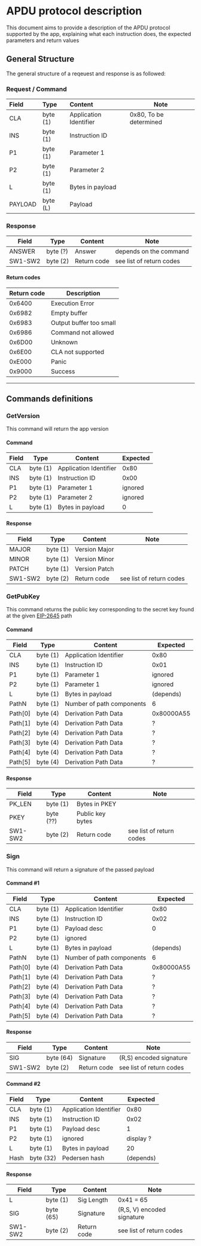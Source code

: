 # APDU protocol description

This document aims to provide a description of the APDU protocol supported by the app, explaining what each instruction does, the expected parameters and return values

## General Structure

The general structure of a reqeuest and response is as followed:

### Request / Command

| Field   | Type     | Content                | Note                   |
|:--------|:---------|:-----------------------|------------------------|
| CLA     | byte (1) | Application Identifier | 0x80, To be determined |
| INS     | byte (1) | Instruction ID         |                        |
| P1      | byte (1) | Parameter 1            |                        |
| P2      | byte (1) | Parameter 2            |                        |
| L       | byte (1) | Bytes in payload       |                        |
| PAYLOAD | byte (L) | Payload                |                        |

### Response

| Field   | Type     | Content     | Note                     |
| ------- | -------- | ----------- | ------------------------ |
| ANSWER  | byte (?) | Answer      | depends on the command   |
| SW1-SW2 | byte (2) | Return code | see list of return codes |

#### Return codes

| Return code | Description             |
| ----------- | ----------------------- |
| 0x6400      | Execution Error         |
| 0x6982      | Empty buffer            |
| 0x6983      | Output buffer too small |
| 0x6986      | Command not allowed     |
| 0x6D00      | Unknown                 |
| 0x6E00      | CLA not supported       |
| 0xE000      | Panic                   |
| 0x9000      | Success                 |

---

## Commands definitions

### GetVersion

This command will return the app version

#### Command

| Field | Type     | Content                | Expected |
|-------|----------|------------------------|----------|
| CLA   | byte (1) | Application Identifier | 0x80     |
| INS   | byte (1) | Instruction ID         | 0x00     |
| P1    | byte (1) | Parameter 1            | ignored  |
| P2    | byte (1) | Parameter 2            | ignored  |
| L     | byte (1) | Bytes in payload       | 0        |

#### Response

| Field     | Type     | Content          | Note                            |
| --------- | -------- | ---------------- | ------------------------------- |
| MAJOR     | byte (1) | Version Major    |                                 |
| MINOR     | byte (1) | Version Minor    |                                 |
| PATCH     | byte (1) | Version Patch    |                                 |
| SW1-SW2   | byte (2) | Return code      | see list of return codes        |

### GetPubKey

This command returns the public key corresponding to the secret key found at the given [EIP-2645](https://github.com/ethereum/EIPs/blob/master/EIPS/eip-2645.md) path 

#### Command

| Field   | Type     | Content                   | Expected        |
|---------|----------|---------------------------|-----------------|
| CLA     | byte (1) | Application Identifier    | 0x80            |
| INS     | byte (1) | Instruction ID            | 0x01            |
| P1      | byte (1) | Parameter 1               | ignored         |
| P2      | byte (1) | Parameter 1               | ignored         |
| L       | byte (1) | Bytes in payload          | (depends)       |
| PathN   | byte (1) | Number of path components | 6               |
| Path[0] | byte (4) | Derivation Path Data      | 0x80000A55      |
| Path[1] | byte (4) | Derivation Path Data      | ?               |
| Path[2] | byte (4) | Derivation Path Data      | ?               |
| Path[3] | byte (4) | Derivation Path Data      | ?               |
| Path[4] | byte (4) | Derivation Path Data      | ?               |
| Path[5] | byte (4) | Derivation Path Data      | ?               |

#### Response

| Field      | Type      | Content           | Note                     |
| ---------- | --------- | ----------------- | ------------------------ |
| PK_LEN     | byte (1)  | Bytes in PKEY     |                          |
| PKEY       | byte (??) | Public key bytes  |                          |
| SW1-SW2    | byte (2)  | Return code       | see list of return codes |

### Sign

This command will return a signature of the passed payload

#### Command #1

| Field | Type     | Content                     | Expected          |
|-------|----------|-----------------------------|-------------------|
| CLA   | byte (1) | Application Identifier      | 0x80              |
| INS   | byte (1) | Instruction ID              | 0x02              |
| P1    | byte (1) | Payload desc                | 0                 |
| P2    | byte (1) | ignored                     |                   |
| L     | byte (1) | Bytes in payload            | (depends)         |
| PathN   | byte (1) | Number of path components | 6                 |
| Path[0] | byte (4) | Derivation Path Data      | 0x80000A55        |
| Path[1] | byte (4) | Derivation Path Data      | ?                 |
| Path[2] | byte (4) | Derivation Path Data      | ?                 |
| Path[3] | byte (4) | Derivation Path Data      | ?                 |
| Path[4] | byte (4) | Derivation Path Data      | ?                 |
| Path[5] | byte (4) | Derivation Path Data      | ?                 |

#### Response

| Field    | Type      | Content     | Note                                  |
|----------|-----------|-------------|---------------------------------------|
| SIG      | byte (64) | Signature   | (R,S) encoded signature               |
| SW1-SW2  | byte (2)  | Return code | see list of return codes              |

#### Command #2

| Field | Type     | Content                     | Expected          |
|-------|----------|-----------------------------|-------------------|
| CLA   | byte (1) | Application Identifier      | 0x80              |
| INS   | byte (1) | Instruction ID              | 0x02              |
| P1    | byte (1) | Payload desc                | 1                 |
| P2    | byte (1) | ignored                     | display ?         |
| L     | byte (1) | Bytes in payload            | 20                |
| Hash  | byte (32)| Pedersen hash               | (depends)         |

#### Response

| Field    | Type      | Content     | Note                                  |
|----------|-----------|-------------|---------------------------------------|
| L        | byte (1)  | Sig Length  | 0x41 = 65                             |
| SIG      | byte (65) | Signature   | (R,S, V) encoded signature            |
| SW1-SW2  | byte (2)  | Return code | see list of return codes              |
